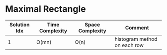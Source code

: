 # Maximal Rectangle

| Solution Idx | Time Complexity | Space Complexity | Comment                      |
| ------------ | --------------- | ---------------- | ---------------------------- |
| 1            | O(mn)           | O(n)             | histogram method on each row |
